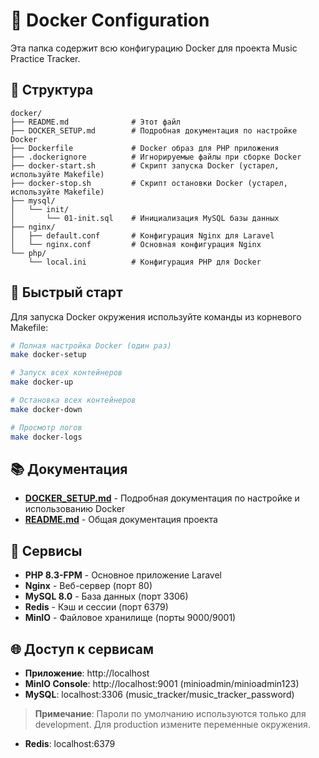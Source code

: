 # 🐳 Docker Configuration

Эта папка содержит всю конфигурацию Docker для проекта Music Practice Tracker.

## 📁 Структура

```
docker/
├── README.md              # Этот файл
├── DOCKER_SETUP.md        # Подробная документация по настройке Docker
├── Dockerfile             # Docker образ для PHP приложения
├── .dockerignore          # Игнорируемые файлы при сборке Docker
├── docker-start.sh        # Скрипт запуска Docker (устарел, используйте Makefile)
├── docker-stop.sh         # Скрипт остановки Docker (устарел, используйте Makefile)
├── mysql/
│   └── init/
│       └── 01-init.sql    # Инициализация MySQL базы данных
├── nginx/
│   ├── default.conf       # Конфигурация Nginx для Laravel
│   └── nginx.conf         # Основная конфигурация Nginx
└── php/
    └── local.ini          # Конфигурация PHP для Docker
```

## 🚀 Быстрый старт

Для запуска Docker окружения используйте команды из корневого Makefile:

```bash
# Полная настройка Docker (один раз)
make docker-setup

# Запуск всех контейнеров
make docker-up

# Остановка всех контейнеров
make docker-down

# Просмотр логов
make docker-logs
```

## 📚 Документация

- **[DOCKER_SETUP.md](./DOCKER_SETUP.md)** - Подробная документация по настройке и использованию Docker
- **[README.md](../README.md)** - Общая документация проекта

## 🔧 Сервисы

- **PHP 8.3-FPM** - Основное приложение Laravel
- **Nginx** - Веб-сервер (порт 80)
- **MySQL 8.0** - База данных (порт 3306)
- **Redis** - Кэш и сессии (порт 6379)
- **MinIO** - Файловое хранилище (порты 9000/9001)

## 🌐 Доступ к сервисам

- **Приложение**: http://localhost
- **MinIO Console**: http://localhost:9001 (minioadmin/minioadmin123)
- **MySQL**: localhost:3306 (music_tracker/music_tracker_password)

> **Примечание**: Пароли по умолчанию используются только для development. Для production измените переменные окружения.
- **Redis**: localhost:6379
